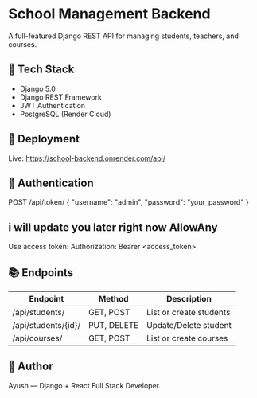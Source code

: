 # School Management Backend

A full-featured Django REST API for managing students, teachers, and courses.

## 🔧 Tech Stack
- Django 5.0
- Django REST Framework
- JWT Authentication
- PostgreSQL (Render Cloud)

## 🚀 Deployment
Live: https://school-backend.onrender.com/api/

## 🔑 Authentication
POST /api/token/
{
  "username": "admin",
  "password": "your_password"
}

## i will update you later right now AllowAny
Use access token:
Authorization: Bearer <access_token>

## 📚 Endpoints
| Endpoint | Method | Description |
|-----------|---------|-------------|
| /api/students/ | GET, POST | List or create students |
| /api/students/{id}/ | PUT, DELETE | Update/Delete student |
| /api/courses/ | GET, POST | List or create courses |

## 🧠 Author
Ayush — Django + React Full Stack Developer.
